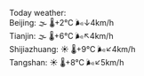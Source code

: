 Today weather:  
Beijing: 🌫  🌡️+2°C 🌬️↓4km/h  
Tianjin: 🌫  🌡️+6°C 🌬️↖4km/h  
Shijiazhuang: ☀️   🌡️+9°C 🌬️↙4km/h  
Tangshan: ☀️   🌡️+8°C 🌬️↙5km/h  
